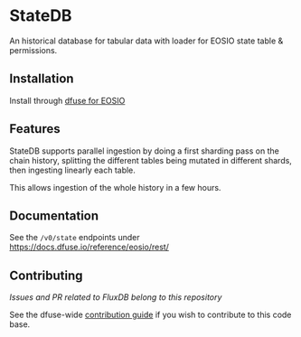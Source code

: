 # StateDB

An historical database for tabular data with loader for EOSIO state table & permissions.

## Installation

Install through [dfuse for EOSIO](..)

## Features

StateDB supports parallel ingestion by doing a first sharding pass on
the chain history, splitting the different tables being mutated in
different shards, then ingesting linearly each table.

This allows ingestion of the whole history in a few hours.

## Documentation

See the `/v0/state` endpoints under https://docs.dfuse.io/reference/eosio/rest/

## Contributing

*Issues and PR related to FluxDB belong to this repository*

See the dfuse-wide [contribution guide](https://github.com/dfuse-io/dfuse#contributing)
if you wish to contribute to this code base.
